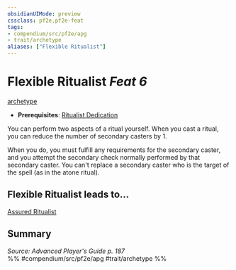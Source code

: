 ```yaml
---
obsidianUIMode: preview
cssclass: pf2e,pf2e-feat
tags:
- compendium/src/pf2e/apg
- trait/archetype
aliases: ["Flexible Ritualist"]
---
```

# Flexible Ritualist  *Feat 6*  
[archetype](../../rules/traits/archetype.md)  

- **Prerequisites**: [Ritualist Dedication](ritualist-dedication-apg.md)

You can perform two aspects of a ritual yourself. When you cast a ritual, you can reduce the number of secondary casters by 1.

When you do, you must fulfill any requirements for the secondary caster, and you attempt the secondary check normally performed by that secondary caster. You can't replace a secondary caster who is the target of the spell (as in the atone ritual).

## Flexible Ritualist leads to...

[Assured Ritualist](assured-ritualist-apg.md)

## Summary

*Source: Advanced Player's Guide p. 187*  
%% #compendium/src/pf2e/apg #trait/archetype %%